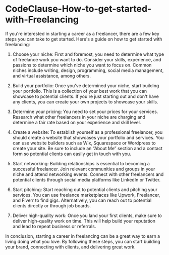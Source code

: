 # CodeClause-How-to-get-started-with-Freelancing



If you're interested in starting a career as a freelancer, there are a few key steps you can take to get started. Here's a guide on how to get started with freelancing:

1. Choose your niche: First and foremost, you need to determine what type of freelance work you want to do. Consider your skills, experience, and passions to determine which niche you want to focus on. Common niches include writing, design, programming, social media management, and virtual assistance, among others.

2. Build your portfolio: Once you've determined your niche, start building your portfolio. This is a collection of your best work that you can showcase to potential clients. If you're just starting out and don't have any clients, you can create your own projects to showcase your skills.

3. Determine your pricing: You need to set your prices for your services. Research what other freelancers in your niche are charging and determine a fair rate based on your experience and skill level.

4. Create a website: To establish yourself as a professional freelancer, you should create a website that showcases your portfolio and services. You can use website builders such as Wix, Squarespace or Wordpress to create your site. Be sure to include an “About Me” section and a contact form so potential clients can easily get in touch with you.

5. Start networking: Building relationships is essential to becoming a successful freelancer. Join relevant communities and groups in your niche and attend networking events. Connect with other freelancers and potential clients through social media platforms like LinkedIn or Twitter.

6. Start pitching: Start reaching out to potential clients and pitching your services. You can use freelance marketplaces like Upwork, Freelancer, and Fiverr to find gigs. Alternatively, you can reach out to potential clients directly or through job boards.

7. Deliver high-quality work: Once you land your first clients, make sure to deliver high-quality work on time. This will help build your reputation and lead to repeat business or referrals.

In conclusion, starting a career in freelancing can be a great way to earn a living doing what you love. By following these steps, you can start building your brand, connecting with clients, and delivering great work.
